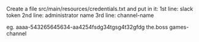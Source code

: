 Create a file src/main/resources/credentials.txt and put in it:
1st line: slack token
2nd line: administrator name
3rd line: channel-name

eg.
aaaa-543265645634-aa4254fsdg34tgsg4t32gfdg
the.boss
games-channel